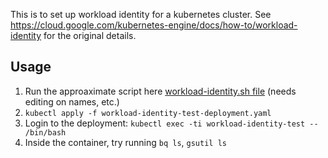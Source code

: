 This is to set up workload identity for a kubernetes cluster. See https://cloud.google.com/kubernetes-engine/docs/how-to/workload-identity for the original details.

## Usage

1. Run the approaximate script here [workload-identity.sh file](workload-identity.sh) (needs editing on names, etc.)
2. `kubectl apply -f workload-identity-test-deployment.yaml`
3. Login to the deployment: `kubectl exec -ti workload-identity-test -- /bin/bash`
4. Inside the container, try running `bq ls`, `gsutil ls`


